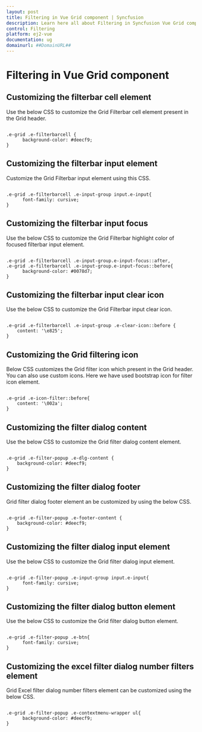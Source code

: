 ```yaml
---
layout: post
title: Filtering in Vue Grid component | Syncfusion
description: Learn here all about Filtering in Syncfusion Vue Grid component of Syncfusion Essential JS 2 and more.
control: Filtering 
platform: ej2-vue
documentation: ug
domainurl: ##DomainURL##
---
```


# Filtering in Vue Grid component

## Customizing the filterbar cell element

Use the below CSS to customize the Grid Filterbar cell element present in the Grid header.

```

.e-grid .e-filterbarcell {
      background-color: #deecf9;
}

```

## Customizing the filterbar input element

Customize the Grid Filterbar input element using this CSS.

```

.e-grid .e-filterbarcell .e-input-group input.e-input{
      font-family: cursive;
}

```

## Customizing the filterbar input focus

Use the below CSS to customize the Grid Filterbar highlight color of focused filterbar input element.

```

.e-grid .e-filterbarcell .e-input-group.e-input-focus::after,
.e-grid .e-filterbarcell .e-input-group.e-input-focus::before{
      background-color: #0078d7;
}

```

## Customizing the filterbar input clear icon

Use the below CSS to customize the Grid Filterbar input clear icon.

```

.e-grid .e-filterbarcell .e-input-group .e-clear-icon::before {
    content: '\e825';
}

```

## Customizing the Grid filtering icon

Below CSS customizes the Grid filter icon which present in the Grid header. You can also use custom icons. Here we have used bootstrap icon for filter icon element.

```

.e-grid .e-icon-filter::before{
    content: '\002a';
}

```

## Customizing the filter dialog content

Use the below CSS to customize the Grid filter dialog content element.

```

.e-grid .e-filter-popup .e-dlg-content {
    background-color: #deecf9;
}

```

## Customizing the filter dialog footer

Grid filter dialog footer element an be customized by using the below CSS.

```

.e-grid .e-filter-popup .e-footer-content {
    background-color: #deecf9;
}

```

## Customizing the filter dialog input element

Use the below CSS to customize the Grid filter dialog input element.

```

.e-grid .e-filter-popup .e-input-group input.e-input{
      font-family: cursive;
}

```

## Customizing the filter dialog button element

Use the below CSS to customize the Grid filter dialog button element.

```

.e-grid .e-filter-popup .e-btn{
      font-family: cursive;
}

```

## Customizing the excel filter dialog number filters element

Grid Excel filter dialog number filters element can be customized using the below CSS.

```

.e-grid .e-filter-popup .e-contextmenu-wrapper ul{
      background-color: #deecf9;
}

```